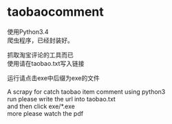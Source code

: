 # taobaocomment
使用Python3.4<br/>
爬虫程序，已经封装好。<br/>

抓取淘宝评论的工具而已<br/>
使用请在taobao.txt写入链接<br/>

运行请点击exe中后缀为exe的文件<br/>

A scrapy for catch taobao item comment using python3<br/>
run please write the url into taobao.txt <br/>
and then click exe/*.exe<br/>
more please watch the pdf<br/>
<br/>
